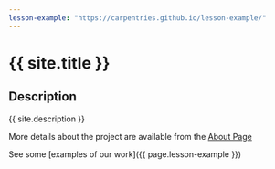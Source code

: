 ```yaml
---
lesson-example: "https://carpentries.github.io/lesson-example/"
---
```


# {{ site.title }}

## Description
{{ site.description }}

More details about the project are available from the [About Page](about)

See some [examples of our work]({{ page.lesson-example }})
